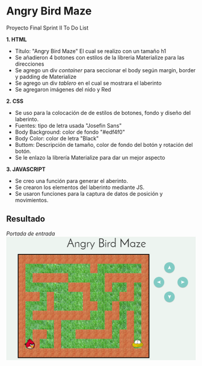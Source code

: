 # Angry Bird Maze

Proyecto Final Sprint II To Do List

**1. HTML**
+ Título: "Angry Bird Maze"  El cual se realizo con un tamaño h1
+ Se añadieron 4 botones con estilos de la libreria Materialize para las direcciones
+ Se agrego un div *container* para seccionar el body según margin, border y padding de Materialize
+ Se agrego un div *tablero* en el cual se mostrara el laberinto
+ Se agregaron imágenes del nido y Red


**2. CSS**
+ Se uso para la colocación de de estilos de botones, fondo y diseño del laberinto.
+ Fuentes: tipo de letra usada "Josefin Sans"
+ Body Background: color de fondo "#edf4f0"
+ Body Color: color de letra "Black"
+ Buttom: Descripción de tamaño, color de fondo del botón y rotación del botón.
+ Se le enlazo la librería Materialize para dar un mejor aspecto


**3. JAVASCRIPT**
+ Se creo una función para generar el aberinto.
+ Se crearon los elementos del laberinto mediante JS.
+ Se usaron funciones para la captura de datos de posición y movimientos.


## Resultado
*Portada de entrada*
![Alt-Text](assets/img/completo.png)
